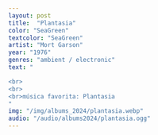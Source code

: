 ```yaml
---
layout: post
title:  "Plantasia"
color: "SeaGreen"
textcolor: "SeaGreen"
artist: "Mort Garson"
year: "1976"
genres: "ambient / electronic"
text: "

<br>
<br>
<br>música favorita: Plantasia
"
img: "/img/albums_2024/plantasia.webp"
audio: "/audio/albums2024/plantasia.ogg"
---
```

